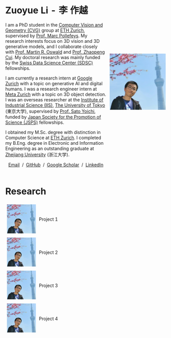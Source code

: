 <table style="width:100%;border:0px;border-spacing:0px;border-collapse:separate;margin-right:auto;margin-left:auto;">
<tbody>
<tr style="padding:0px">
  <td style="padding:1% 1% 1% 0%;width:64%;vertical-align:middle">
    <h1>
      Zuoyue Li - 李 作越
    </h1>
    <p>
      I am a PhD student in the <a href="https://cvg.ethz.ch">Computer Vision and Geometry (CVG)</a> group 
      at <a href="https://ethz.ch/en.html">ETH Zurich</a>, 
      supervised by <a href="https://people.inf.ethz.ch/marc.pollefeys">Prof. Marc Pollefeys</a>. 
      My research interests focus on 3D vision and 3D generative models, and I collaborate closely with 
      <a href="https://people.inf.ethz.ch/moswald">Prof. Martin R. Oswald</a> and <a href="https://zhpcui.github.io">Prof. Zhaopeng Cui</a>. 
      My doctoral research was mainly funded by the <a href="https://www.datascience.ch">Swiss Data Science Center (SDSC)</a> fellowships.　
    </p>
    <p>
      I am currently a research intern at <a href="https://research.google/locations/zurich">Google Zurich</a>
      with a topic on generative AI and digital humans. I was a research engineer intern at 
      <a href="https://www.metacareers.com/v2/locations/zurich">Meta Zurich</a> with a topic on 3D object detection.
      I was an overseas researcher at the <a href="https://www.iis.u-tokyo.ac.jp/en">Institute of Industrial Science (IIS)</a>, 
      <a href="https://www.u-tokyo.ac.jp/en">The University of Tokyo</a> (東京大学), 
      supervised by <a href="https://sites.google.com/ut-vision.org/ysato">Prof. Sato Yoichi</a>, 
      funded by <a href="https://www.jsps.go.jp/english/e-fellow">Japan Society for the Promotion of Science (JSPS)</a> fellowships.　
    </p>
    <p>
      I obtained my M.Sc. degree with distinction in Computer Science at <a href="https://inf.ethz.ch">ETH Zurich</a>. 
      I completed my B.Eng. degree in Electronic and Information Engineering as an outstanding graduate at <a href="https://www.zju.edu.cn/english">Zhejiang University</a> (浙江大学).　
    </p>
    <p style="text-align:center">
      <a target="_blank" href="mailto:li.zuoyue@inf.ethz.ch"> Email</a> &nbsp;/&nbsp;
      <a href="https://github.com/lizuoyue">GitHub</a> &nbsp;/&nbsp;
      <a href="https://scholar.google.com/citations?user=UPH0tNgAAAAJ">Google Scholar</a> &nbsp;/&nbsp;
      <a href="https://www.linkedin.com/in/lizuoyue"> LinkedIn </a>
    </p>
  </td>
  <td style="padding:2% 0% 1% 1%;width:36%;max-width:36%">
    <img style="width:100%;max-width:100%" alt="profile photo" src="assets/self_photo.jpg">
  </td>
</tr>
</tbody>
</table>

<!--with Dr. Kripasindhu Sarkar and Dr. Thabo Beeler.-->
<!--with Dr. Manuel López Antequera and Dr. Yubin Kuang.-->
<!--with a master's thesis supervised by Prof. Thomas Hoffman.-->

<table style="width:100%;border:0px;border-spacing:0px;border-collapse:separate;margin-right:auto;margin-left:auto;">
<tbody>
<tr style="padding:0px">  
  <h1>Research</h1>
</tr>
<tr>
  <td style="padding:1%;width:20%;vertical-align:middle">
    <img style="width:100%;max-width:100%" alt="profile photo" src="assets/self_photo.jpg">
  </td>
  <td style="padding:1%;width:80%;max-width:80%">
    <p>Project 1</p>
  </td>
</tr>
<tr>
  <td style="padding:1%;width:20%;vertical-align:middle">
    <img style="width:100%;max-width:100%" alt="profile photo" src="assets/self_photo.jpg">
  </td>
  <td style="padding:1%;width:80%;max-width:80%">
    <p>Project 2</p>
  </td>
</tr>
<tr>
  <td style="padding:1%;width:20%;vertical-align:middle">
    <img style="width:100%;max-width:100%" alt="profile photo" src="assets/self_photo.jpg">
  </td>
  <td style="padding:1%;width:80%;max-width:80%">
    <p>Project 3</p>
  </td>
</tr>
<tr>
  <td style="padding:1%;width:20%;vertical-align:middle">
    <img style="width:100%;max-width:100%" alt="profile photo" src="assets/self_photo.jpg">
  </td>
  <td style="padding:1%;width:80%;max-width:80%">
    <p>Project 4</p>
  </td>
</tr>
</tbody>
</table>

